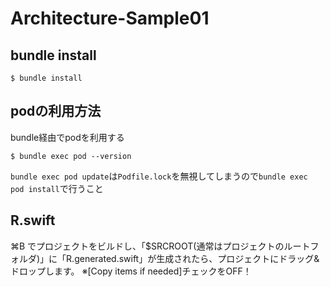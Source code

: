 # Architecture-Sample01

## bundle install

```
$ bundle install
```

## podの利用方法
bundle経由でpodを利用する
```
$ bundle exec pod --version
```

`bundle exec pod update`は`Podfile.lock`を無視してしまうので`bundle exec pod install`で行うこと

## R.swift

⌘B でプロジェクトをビルドし、「$SRCROOT(通常はプロジェクトのルートフォルダ)」に「R.generated.swift」が生成されたら、プロジェクトにドラッグ&ドロップします。
※[Copy items if needed]チェックをOFF！
